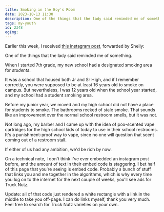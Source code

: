 ```yaml
---
title: Smoking in the Boy's Room
date: 2023-10-13 11:30
description: One of the things that the lady said reminded me of something.  When I started 7th grade, my new school had a designated smoking area for students.
tags: my-youth
id: 2348
ogImg: 
---
```


Earlier this week, I received <a href="https://www.instagram.com/reel/CxAzXr-u4-x/?utm_source=ig_embed&utm_campaign=loading" target="_blank">this instagram post</a>, forwarded by Shelly:

One of the things that the lady said reminded me of something.

When I started 7th grade, my new school had a designated smoking area for <i>students</i>.

It was a school that housed both Jr and Sr High, and if I remember correctly, you were supposed to be at least 16 years old to smoke on campus.  But nevertheless, I was 12 years old when the school year started, and my school had a student smoking area.

Before my junior year, we moved and my high school did not have a place for students to smoke.  The bathrooms reeked of stale smoke.  That sounds like an improvement over the normal school restroom smells, but it was not.

Not long ago, my barber and I came up with the idea of poo-scented vape cartridges for the high school kids of today to use in their school restrooms.  It's a punishment-proof way to vape, since no one will question that scent coming out of a restroom stall.

If either of us had any ambition, we'd be rich by now.

On a technical note, I don't think I've ever embedded an instagram post before, and the amount of text in their embed code is staggering.  I bet half of this page that you're seeing is embed code.  Probably a bunch of stuff that links you and me together in the algorithms, which is why every time you log on to the internet for the next couple of weeks, you'll see ads for Truck Nutz.

Update:  all of that code just rendered a white rectangle with a link in the middle to take you off-page.  I can do links myself, thank you very much.  Feel free to search for Truck Nutz varieties on your own.
